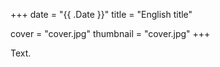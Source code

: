 +++
date = "{{ .Date }}"
title = "English title"

cover = "cover.jpg"
thumbnail = "cover.jpg"
+++

Text.
